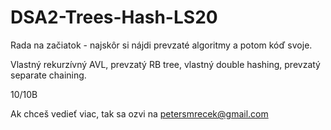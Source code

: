 # DSA2-Trees-Hash-LS20

Rada na začiatok - najskôr si nájdi prevzaté algoritmy a potom kóď svoje.

Vlastný rekurzívný AVL, prevzatý RB tree, vlastný double hashing, prevzatý separate chaining.

10/10B

Ak chceš vedieť viac, tak sa ozvi na petersmrecek@gmail.com
